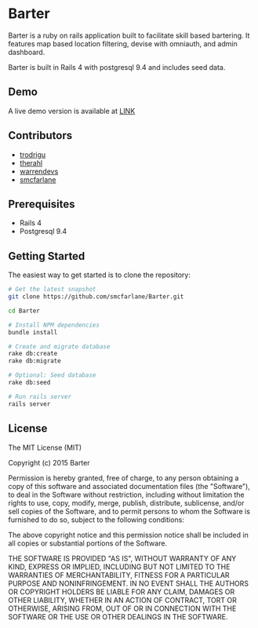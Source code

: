Barter
================

Barter is a ruby on rails application built to facilitate skill based bartering.  It features map based location filtering, devise with omniauth, and admin dashboard.

Barter is built in Rails 4 with postgresql 9.4 and includes seed data.

Demo
-------------------
A live demo version is available at [LINK](https://fast-taiga-6118.herokuapp.com/)

Contributors
-------------------
- [trodrigu](http://github.com/trodrigu)
- [therahl](http://github.com/therahl)
- [warrendevs](http://github.com/warrendevs)
- [smcfarlane](http://github.com/smcfarlane)

Prerequisites
-------------

- Rails 4
- Postgresql 9.4

Getting Started
---------------

The easiest way to get started is to clone the repository:

```bash
# Get the latest snapshot
git clone https://github.com/smcfarlane/Barter.git

cd Barter

# Install NPM dependencies
bundle install

# Create and migrate database
rake db:create
rake db:migrate

# Optional: Seed database
rake db:seed

# Run rails server
rails server
```


License
-------------------
The MIT License (MIT)

Copyright (c) 2015 Barter

Permission is hereby granted, free of charge, to any person obtaining a copy
of this software and associated documentation files (the "Software"), to deal
in the Software without restriction, including without limitation the rights
to use, copy, modify, merge, publish, distribute, sublicense, and/or sell
copies of the Software, and to permit persons to whom the Software is
furnished to do so, subject to the following conditions:

The above copyright notice and this permission notice shall be included in
all copies or substantial portions of the Software.

THE SOFTWARE IS PROVIDED "AS IS", WITHOUT WARRANTY OF ANY KIND, EXPRESS OR
IMPLIED, INCLUDING BUT NOT LIMITED TO THE WARRANTIES OF MERCHANTABILITY,
FITNESS FOR A PARTICULAR PURPOSE AND NONINFRINGEMENT. IN NO EVENT SHALL THE
AUTHORS OR COPYRIGHT HOLDERS BE LIABLE FOR ANY CLAIM, DAMAGES OR OTHER
LIABILITY, WHETHER IN AN ACTION OF CONTRACT, TORT OR OTHERWISE, ARISING FROM,
OUT OF OR IN CONNECTION WITH THE SOFTWARE OR THE USE OR OTHER DEALINGS IN
THE SOFTWARE.

